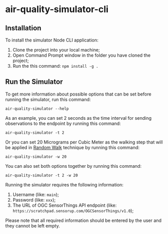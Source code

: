 # air-quality-simulator-cli

## Installation 

To install the simulator Node CLI application:

1. Clone the project into your local machine;
2. Open Command Prompt window in the folder you have cloned the project;
3. Run the this command: `npm install -g .`

## Run the Simulator

To get more information about possible options that can be set before running the simulator, run this command:

`air-quality-simulator --help`

As an example, you can set 2 seconds as the time interval for sending observations to the endpoint by running this command:

`air-quality-simulator -t 2`

Or you can set 20 Micrograms per Cubic Meter as the walking step that will be applied in [Random Walk](https://en.wikipedia.org/wiki/Random_walk) technique by running this command:

`air-quality-simulator -w 20` 

You can also set both options together by running this command:

`air-quality-simulator -t 2 -w 20`

Running the simulator requires the following information:

1. Username (like: `main`);
2. Password (like: `xxx`);
3. The URL of OGC SensorThings API endpoint (like: `https://scratchpad.sensorup.com/OGCSensorThings/v1.0`); 

Please note that all required information should be entered by the user and they cannot be left empty. 

